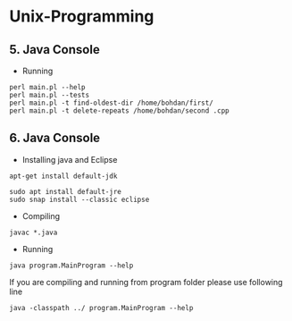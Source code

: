 # Unix-Programming

## 5. Java Console
- Running
```console
perl main.pl --help
perl main.pl --tests
perl main.pl -t find-oldest-dir /home/bohdan/first/
perl main.pl -t delete-repeats /home/bohdan/second .cpp
```

## 6. Java Console
- Installing java and Eclipse
```console
apt-get install default-jdk

sudo apt install default-jre
sudo snap install --classic eclipse
```

- Compiling
```console
javac *.java
```
  
- Running
```console
java program.MainProgram --help
```
If you are compiling and running from program folder please use following line
```console
java -classpath ../ program.MainProgram --help
```
